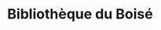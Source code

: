 ---
title: 'Bibliothèque du Boisé'
icon: book
address: '2727 Boulevard Thimens, Montréal, QC H4R 1T4'
area: Saint-Laurent
---